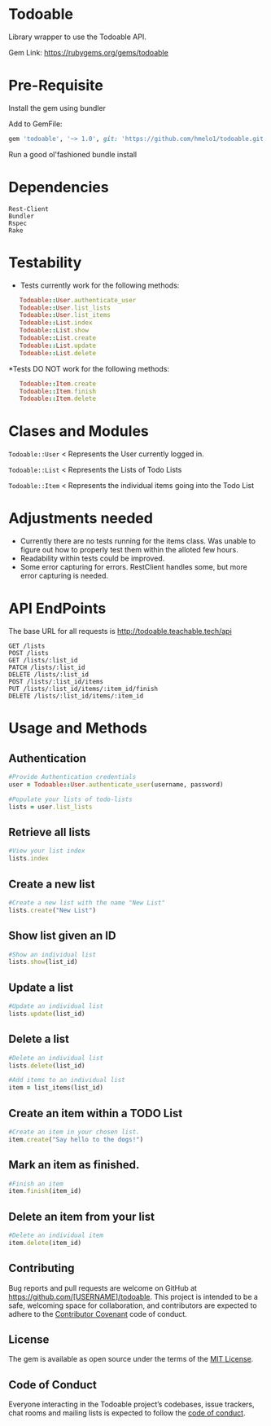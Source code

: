 # Todoable

Library wrapper to use the Todoable API.

Gem Link: https://rubygems.org/gems/todoable

# Pre-Requisite
Install the gem using bundler

Add to GemFile:
```ruby
gem 'todoable', '~> 1.0', git: 'https://github.com/hmelo1/todoable.git'
```
Run a good ol'fashioned bundle install

# Dependencies
```
Rest-Client
Bundler
Rspec
Rake
```

# Testability
 * Tests currently work for the following methods:
 ```ruby
    Todoable::User.authenticate_user
    Todoable::User.list_lists
    Todoable::User.list_items
    Todoable::List.index
    Todoable::List.show
    Todoable::List.create
    Todoable::List.update
    Todoable::List.delete
 ```

 *Tests DO NOT work for the following methods: 
 ```ruby
    Todoable::Item.create
    Todoable::Item.finish
    Todoable::Item.delete
 ```

# Clases and Modules

`Todoable::User` < Represents the User currently logged in.

`Todoable::List` < Represents the Lists of Todo Lists

`Todoable::Item` < Represents the individual items going into the Todo List

# Adjustments needed
* Currently there are no tests running for the items class. Was unable to figure out how to properly test them within the alloted few hours. 
* Readability within tests could be improved.
* Some error capturing for errors. RestClient handles some, but more error capturing is needed.

# API EndPoints
The base URL for all requests is http://todoable.teachable.tech/api
```
GET /lists
POST /lists
GET /lists/:list_id
PATCH /lists/:list_id
DELETE /lists/:list_id
POST /lists/:list_id/items
PUT /lists/:list_id/items/:item_id/finish
DELETE /lists/:list_id/items/:item_id
```
# Usage and Methods

## Authentication
~~~~~ruby
#Provide Authentication credentials
user = Todoable::User.authenticate_user(username, password)
~~~~~

~~~~~ruby
#Populate your lists of todo-lists
lists = user.list_lists
~~~~~

## Retrieve all lists
~~~~~ruby
#View your list index
lists.index
~~~~~

## Create a new list
~~~~~ruby
#Create a new list with the name "New List"
lists.create("New List")
~~~~~

## Show list given an ID
~~~~~ruby
#Show an individual list
lists.show(list_id)
~~~~~

## Update a list
~~~~~ruby
#Update an individual list
lists.update(list_id)
~~~~~

## Delete a list
~~~~~ruby
#Delete an individual list
lists.delete(list_id)
~~~~~

~~~~~ruby
#Add items to an individual list
item = list_items(list_id)
~~~~~

## Create an item within a TODO List
~~~~~ruby
#Create an item in your chosen list.
item.create("Say hello to the dogs!")
~~~~~

## Mark an item as finished.
~~~~~ruby
#Finish an item
item.finish(item_id)
~~~~~


## Delete an item from your list
~~~~~ruby
#Delete an individual item
item.delete(item_id)
~~~~~





## Contributing

Bug reports and pull requests are welcome on GitHub at https://github.com/[USERNAME]/todoable. This project is intended to be a safe, welcoming space for collaboration, and contributors are expected to adhere to the [Contributor Covenant](http://contributor-covenant.org) code of conduct.

## License

The gem is available as open source under the terms of the [MIT License](https://opensource.org/licenses/MIT).

## Code of Conduct

Everyone interacting in the Todoable project’s codebases, issue trackers, chat rooms and mailing lists is expected to follow the [code of conduct](https://github.com/[USERNAME]/todoable/blob/master/CODE_OF_CONDUCT.md).

